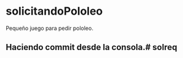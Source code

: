 # solicitandoPololeo
Pequeño juego para pedir pololeo.

## Haciendo commit desde la consola.# solreq
